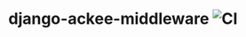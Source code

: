 # django-ackee-middleware ![CI](https://github.com/suda/django-ackee-middleware/workflows/CI/badge.svg)